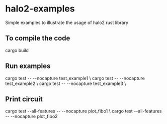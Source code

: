 # halo2-examples
Simple examples to illustrate the usage of halo2 rust library

## To compile the code
cargo build

## Run examples
cargo test -- --nocapture test_example1 \\
cargo test -- --nocapture test_example2 \\
cargo test -- --nocapture test_example3  \\ 

## Print circuit
cargo test --all-features -- --nocapture plot_fibo1 \\ 
cargo test --all-features -- --nocapture plot_fibo2
